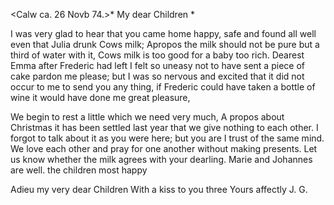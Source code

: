  <Calw ca. 26 Novb 74.>*
My dear Children <Fried>*

I was very glad to hear that you came home happy, safe and found all well even that Julia drunk Cows milk; Apropos the milk should not be pure but a third of water with it, Cows milk is too good for a baby too rich. Dearest Emma after Frederic had left I felt so uneasy not to have sent a piece of cake pardon me please; but I was so nervous and excited that it did not occur to me to send you any thing, if Frederic could have taken a bottle of wine it would have done me great pleasure,

We begin to rest a little which we need very much, A propos about Christmas it has been settled last year that we give nothing to each other. I forgot to talk about it as you were here; but you are I trust of the same mind. We love each other and pray for one another without making presents. Let us know whether the milk agrees with your dearling. Marie and Johannes are well. the children most happy

Adieu my very dear Children
 With a kiss to you three
 Yours affectly J. G.
